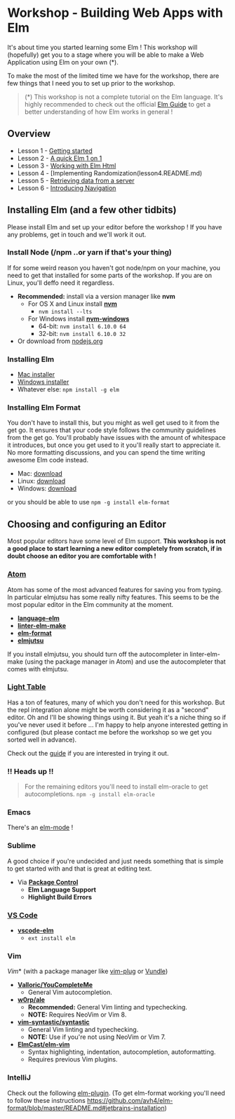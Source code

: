 # Workshop - Building Web Apps with Elm

It's about time you started learning some Elm ! This workshop will (hopefully) get you to a stage where you will be able to make a Web Application using Elm on your own (*).

To make the most of the limited time we have for the workshop, there are few things that I need you to set up prior to the workshop.

>(*) This workshop is not a complete tutorial on the Elm language. It's highly recommended to check out the
official [Elm Guide](https://guide.elm-lang.org/) to get a better understanding of how Elm works in general !



## Overview
* Lesson 1 - [Getting started](lesson1/README.md)
* Lesson 2 - [A quick Elm 1 on 1](lesson2/README.md)
* Lesson 3 - [Working with Elm Html](lesson3/README.md)
* Lesson 4 - [Implementing Randomization(lesson4.README.md)
* Lesson 5 - [Retrieving data from a server](lesson5/README.md)
* Lesson 6 - [Introducing Navigation](lesson6/README.md)


## Installing Elm (and a few other tidbits)
Please install Elm and set up your editor before the workshop ! If you have any problems, get in touch and we'll work it out.


### Install Node (/npm ..or yarn if that's your thing)
If for some weird reason you haven't got node/npm on your machine, you need to get that installed for some parts of the workshop. If you are on Linux, you'll deffo need it regardless.

* **Recommended:** install via a version manager like **nvm**
  * For OS X and Linux install [**nvm**](https://github.com/creationix/nvm)
    * `nvm install --lts`
  * For Windows install [**nvm-windows**](https://github.com/coreybutler/nvm-windows)
    * 64-bit: `nvm install 6.10.0 64`
    * 32-bit: `nvm install 6.10.0 32`
* Or download from [nodejs.org](https://nodejs.org)


### Installing Elm
  - [Mac installer](http://install.elm-lang.org/Elm-Platform-0.18.pkg)
  - [Windows installer](http://install.elm-lang.org/Elm-Platform-0.18.exe)
  - Whatever else: `npm install -g elm`

### Installing Elm Format
You don't have to install this, but you might as well get used to it from the get go. It ensures
that your code style follows the community guidelines from the get go. You'll probably have issues with
the amount of whitespace it introduces, but once you get used to it you'll really start to appreciate it.
No more formatting discussions, and you can spend the time writing awesome Elm code instead.


- Mac: [download](https://github.com/avh4/elm-format/releases/download/0.6.1-alpha/elm-format-0.18-0.6.1-alpha-mac-x64.tgz)
- Linux: [download](https://github.com/avh4/elm-format/releases/download/0.6.1-alpha/elm-format-0.18-0.6.1-alpha-linux-x64.tgz)
- Windows: [download](https://github.com/avh4/elm-format/releases/download/0.6.1-alpha/elm-format-0.18-0.6.1-alpha-win-i386.zip)

or you should be able to use `npm -g install elm-format`



## Choosing and configuring an Editor

Most popular editors have some level of Elm support. **This workshop is not a good place to start learning a new editor completely from scratch, if in doubt choose an editor you are comfortable with !**


### [**Atom**](https://atom.io/)
Atom has some of the most advanced features for saving you from typing. In particular elmjutsu has some really nifty features. This seems to be the most popular editor in the Elm community at the moment.

* [**language-elm**](https://github.com/edubkendo/atom-elm)
* [**linter-elm-make**](https://github.com/mybuddymichael/linter-elm-make)
* [**elm-format**](https://github.com/triforkse/atom-elm-format)
* [**elmjutsu**](https://github.com/halohalospecial/atom-elmjutsu)

If you install elmjutsu, you should turn off the autocompleter in linter-elm-make (using the package manager in Atom) and use the autocompleter that comes with elmjutsu.


### [**Light Table**](http://lighttable.com/)
Has a ton of features, many of which you don't need for this workshop. But the repl integration alone might be worth considering it as a "second" editor. Oh and I'll be showing things using it. But yeah it's a niche thing so if you've never used it before ... I'm happy to help anyone interested getting in configured (but please contact me before the workshop so we get you sorted well in advance).

Check out the [guide](https://rundis.gitbooks.io/elm-light-guide/content/) if you are interested in trying it out.



### !! Heads up !!
>For the remaining editors you'll need to install elm-oracle to get autocompletions.
`npm -g install elm-oracle`


### Emacs
There's an [elm-mode](https://github.com/jcollard/elm-mode) !


### Sublime
A good choice if you're undecided and just needs something that is simple to get started with and that is great at editing text.

* Via [**Package Control**](https://packagecontrol.io/)
  * **Elm Language Support**
  * **Highlight Build Errors**

### [**VS Code**](https://code.visualstudio.com/)
* [**vscode-elm**](https://github.com/sbrink/vscode-elm)
  * `ext install elm`


### Vim
*Vim** (with a package manager like [vim-plug](https://github.com/junegunn/vim-plug) or [Vundle](https://github.com/VundleVim/Vundle.vim))
  * [**Valloric/YouCompleteMe**](https://github.com/Valloric/YouCompleteMe)
    * General Vim autocompletion.
  * [**w0rp/ale**](https://github.com/w0rp/ale)
    * **Recommended:** General Vim linting and typechecking.
    * **NOTE:** Requires NeoVim or Vim 8.
  * [**vim-syntastic/syntastic**](https://github.com/vim-syntastic/syntastic)
    * General Vim linting and typechecking.
    * **NOTE:** Use if you're not using NeoVim or Vim 7.
  * [**ElmCast/elm-vim**](https://github.com/ElmCast/elm-vim)
    * Syntax highlighting, indentation, autocompletion, autoformatting.
    * Requires previous Vim plugins.


### IntelliJ
Check out the following [elm-plugin](https://durkiewicz.github.io/elm-plugin/).
(To get elm-format working you'll need to follow these instructions https://github.com/avh4/elm-format/blob/master/README.md#jetbrains-installation)





